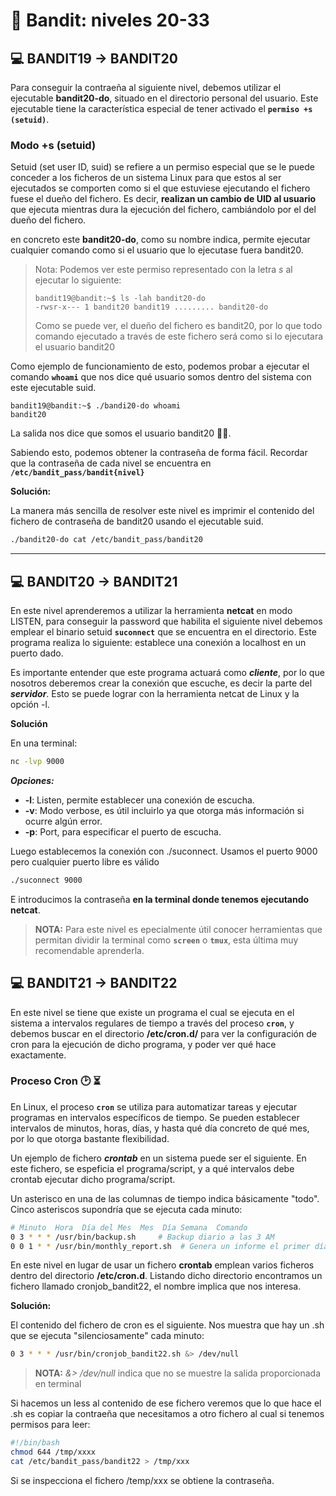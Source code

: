 # 🔐 Bandit: niveles 20-33

## 💻 **BANDIT19 → BANDIT20**

Para conseguir la contraeña al siguiente nivel, debemos utilizar el ejecutable **bandit20-do**, situado en el directorio personal del usuario. Este ejecutable tiene la característica especial de tener activado el **`permiso +s (setuid)`**.

### Modo +s (setuid)
Setuid (set user ID, suid) se refiere a un permiso especial que se le puede conceder a los ficheros de un sistema Linux para que estos al ser ejecutados se comporten como si el que estuviese ejecutando el fichero fuese el dueño del fichero. Es decir, **realizan un cambio de UID al usuario** que ejecuta mientras dura la ejecución del fichero, cambiándolo por el del dueño del fichero.

en concreto este **bandit20-do**, como su nombre indica, permite ejecutar cualquier comando como si el usuario que lo ejecutase fuera bandit20. 

> Nota: Podemos ver este permiso representado con la letra _s_ al ejecutar lo siguiente:
>
>```console
>bandit19@bandit:~$ ls -lah bandit20-do
>-rwsr-x--- 1 bandit20 bandit19 ......... bandit20-do
>```
>
>Como se puede ver, el dueño del fichero es bandit20, por lo que todo comando ejecutado a través de este fichero será como si lo ejecutara el usuario bandit20

Como ejemplo de funcionamiento de esto, podemos probar a ejecutar el comando **`whoami`** que nos dice qué usuario somos dentro del sistema con este ejecutable suid.

```console
bandit19@bandit:~$ ./bandi20-do whoami
bandit20
```

La salida nos dice que somos el usuario bandit20 🏴‍☠️.

Sabiendo esto, podemos obtener la contraseña de forma fácil. Recordar que la contraseña de cada nivel se encuentra en **`/etc/bandit_pass/bandit{nivel}`**


**Solución:**

La manera más sencilla de resolver este nivel es imprimir el contenido del fichero de contraseña de bandit20 usando el ejecutable suid.

```sh
./bandit20-do cat /etc/bandit_pass/bandit20
```

---

## 💻 **BANDIT20 → BANDIT21**

En este nivel aprenderemos a utilizar la herramienta **netcat** en modo LISTEN, para conseguir la password que habilita el siguiente nivel debemos emplear el binario setuid **`suconnect`** que se encuentra en el directorio. Este programa realiza lo siguiente: establece una conexión a localhost en un puerto dado. 

Es importante entender que este programa actuará como **_cliente_**, por lo que nosotros deberemos crear la conexión que escuche, es decir la parte del **_servidor_**. Esto se puede lograr con la herramienta netcat de Linux y la opción -l.

**Solución**

En una terminal:
```sh
nc -lvp 9000
```
**_Opciones:_**

- **-l**: Listen, permite establecer una conexión de escucha.
- **-v**: Modo verbose, es útil incluirlo ya que otorga más información si ocurre algún error.
- **-p**: Port, para especificar el puerto de escucha.


Luego establecemos la conexión con ./suconnect.
Usamos el puerto 9000 pero cualquier puerto libre es válido

```sh
./suconnect 9000
```

E introducimos la contraseña **en la terminal donde tenemos ejecutando netcat**.

> **NOTA:** Para este nivel es epecialmente útil conocer herramientas que permitan dividir la terminal como **`screen`** o **`tmux`**, esta última muy recomendable aprenderla.

## 💻 **BANDIT21 → BANDIT22**

En este nivel se tiene que existe un programa el cual se ejecuta en el sistema a intervalos regulares de tiempo a través del proceso **`cron`**, y debemos buscar en el directorio **/etc/cron.d/** para ver la configuración de cron para la ejecución de dicho programa, y poder ver qué hace exactamente.

###  Proceso Cron 🕑 ⏳
En Linux, el proceso **`cron`** se utiliza para automatizar tareas y ejecutar programas en intervalos específicos de tiempo. Se pueden establecer intervalos de minutos, horas, días, y hasta qué día concreto de qué mes, por lo que otorga bastante flexibilidad.

Un ejemplo de fichero **_crontab_** en un sistema puede ser el siguiente. En este fichero, se espeficia el programa/script, y a qué intervalos debe crontab ejecutar dicho programa/script. 

Un asterisco en una de las columnas de tiempo indica básicamente "todo". Cinco asteriscos supondría que se ejecuta cada minuto:

```bash
# Minuto  Hora  Día del Mes  Mes  Día Semana  Comando
0 3 * * * /usr/bin/backup.sh     # Backup diario a las 3 AM
0 0 1 * * /usr/bin/monthly_report.sh  # Genera un informe el primer día de cada mes a medianoche
```

En este nivel en lugar de usar un fichero **crontab** emplean varios ficheros dentro del directorio **/etc/cron.d**. Listando dicho directorio encontramos un fichero llamado cronjob_bandit22, el nombre implica que nos interesa.

**Solución:**

El contenido del fichero de cron es el siguiente. Nos muestra que hay un .sh que se ejecuta "silenciosamente" cada minuto:

```bash
0 3 * * * /usr/bin/cronjob_bandit22.sh &> /dev/null 
```

> **NOTA:** *&> /dev/null* indica que no se muestre la salida proporcionada en terminal

Si hacemos un less al contenido de ese fichero veremos que lo que hace el .sh es copiar la contraeña que necesitamos a otro fichero al cual si tenemos permisos para leer:

```sh
#!/bin/bash
chmod 644 /tmp/xxxx
cat /etc/bandit_pass/bandit22 > /tmp/xxx
```
Si se inspecciona el fichero /temp/xxx se obtiene la contraseña. 
